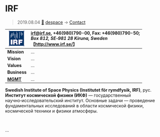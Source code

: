 # IRF
> 2019.08.04 [🚀](../index/index.md) [despace](index.md) → [Contact](contact.md)

|[![](f/con/i/irf_logo1_thumb.png)](f/con/i/irf_logo1.png)|<irf@irf.se>, +46(980)790-00, Fax: +46(980)790-50;<br> *Box 812, SE‑981 28 Kiruna, Sweden*<br> 【<http://www.irf.se/>】|
|:--|:--|
|**Mission**|…|
|**Vision**|…|
|**Values**|…|
|**Business**|…|
|**[MGMT](mgmt.md)**|…|

**Swedish Institute of Space Physics (Institutet för rymdfysik, IRF)**, рус. **Институт космической физики (ИКФ)** — государственный научно‑исследовательский институт. Основные задачи — проведение фундаментальных исследований в области космической физики, космической техники и физики атмосферы.


<p style="page-break-after:always"> </p>

…
